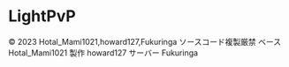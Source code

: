 # LightPvP
© 2023 Hotal_Mami1021,howard127,Fukuringa
ソースコード複製厳禁
ベース Hotal_Mami1021
製作 howard127
サーバー Fukuringa
